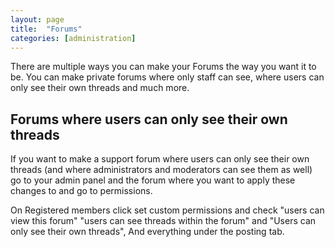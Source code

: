 ```yaml
---
layout: page
title:  "Forums"
categories: [administration]
---
```


There are multiple ways you can make your Forums the way you want it to be. You can make private forums where only staff can
see, where users can only see their own threads and much more.

## Forums where users can only see their own threads
If you want to make a support forum where users can only see their own threads (and where administrators and moderators 
can see them as well) go to your admin panel and the forum where you want to apply these changes to and go to permissions.

On Registered members click set custom permissions and check "users can view this forum" "users can see threads within the forum"
and "Users can only see their own threads", And everything under the posting tab.

